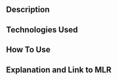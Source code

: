 ## Description

## Technologies Used

## How To Use

<!-- screenshot -->

## Explanation and Link to MLR
